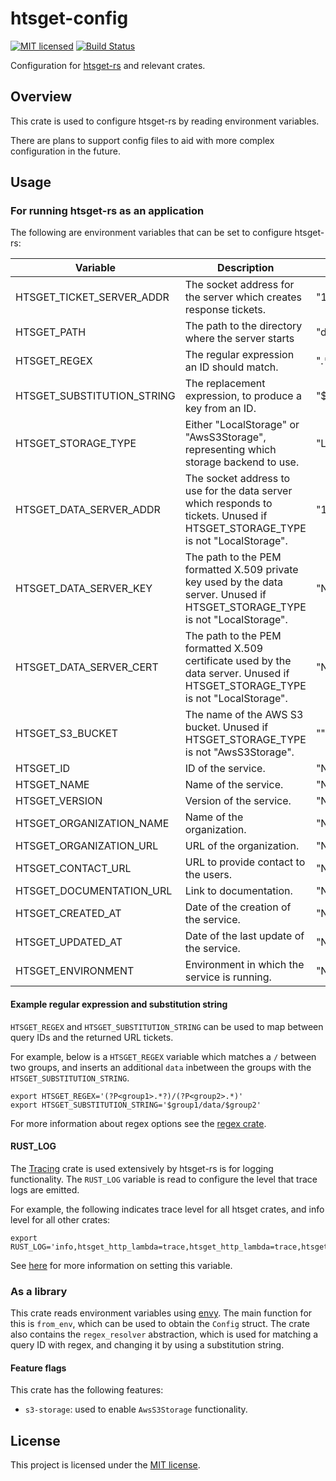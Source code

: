 # htsget-config

[![MIT licensed][mit-badge]][mit-url]
[![Build Status][actions-badge]][actions-url]

[mit-badge]: https://img.shields.io/badge/license-MIT-blue.svg
[mit-url]: https://github.com/umccr/htsget-rs/blob/main/LICENSE
[actions-badge]: https://github.com/umccr/htsget-rs/actions/workflows/action.yml/badge.svg
[actions-url]: https://github.com/umccr/htsget-rs/actions?query=workflow%3Atests+branch%3Amain

Configuration for [htsget-rs] and relevant crates.

[htsget-rs]: ../

## Overview

This crate is used to configure htsget-rs by reading environment variables.

There are plans to support config files to aid with more complex configuration in the future.

## Usage

### For running htsget-rs as an application

The following are environment variables that can be set to configure htsget-rs:

| Variable                   | Description                                                                                                                   | Default          |
|----------------------------|-------------------------------------------------------------------------------------------------------------------------------|------------------|
| HTSGET_TICKET_SERVER_ADDR  | The socket address for the server which creates response tickets.                                                             | "127.0.0.1:8080" |
| HTSGET_PATH                | The path to the directory where the server starts                                                                             | "data"           | 
| HTSGET_REGEX               | The regular expression an ID should match.                                                                                    | ".*"             |
| HTSGET_SUBSTITUTION_STRING | The replacement expression, to produce a key from an ID.                                                                      | "$0"             |
| HTSGET_STORAGE_TYPE        | Either "LocalStorage" or "AwsS3Storage", representing which storage backend to use.                                           | "LocalStorage"   |
| HTSGET_DATA_SERVER_ADDR    | The socket address to use for the data server which responds to tickets. Unused if HTSGET_STORAGE_TYPE is not "LocalStorage". | "127.0.0.1:8081" |
| HTSGET_DATA_SERVER_KEY     | The path to the PEM formatted X.509 private key used by the data server. Unused if HTSGET_STORAGE_TYPE is not "LocalStorage". | "None"           |
| HTSGET_DATA_SERVER_CERT    | The path to the PEM formatted X.509 certificate used by the data server. Unused if HTSGET_STORAGE_TYPE is not "LocalStorage". | "None"           |
| HTSGET_S3_BUCKET           | The name of the AWS S3 bucket. Unused if HTSGET_STORAGE_TYPE is not "AwsS3Storage".                                           | ""               |
| HTSGET_ID                  | ID of the service.                                                                                                            | "None"           |
| HTSGET_NAME                | Name of the service.                                                                                                          | "None"           |
| HTSGET_VERSION             | Version of the service.                                                                                                       | "None"           |
| HTSGET_ORGANIZATION_NAME   | Name of the organization.                                                                                                     | "None"           |
| HTSGET_ORGANIZATION_URL    | URL of the organization.                                                                                                      | "None"           |
| HTSGET_CONTACT_URL         | URL to provide contact to the users.                                                                                          | "None"           |
| HTSGET_DOCUMENTATION_URL   | Link to documentation.                                                                                                        | "None"           |
| HTSGET_CREATED_AT          | Date of the creation of the service.                                                                                          | "None"           |
| HTSGET_UPDATED_AT          | Date of the last update of the service.                                                                                       | "None"           |
| HTSGET_ENVIRONMENT         | Environment in which the service is running.                                                                                  | "None"           |

#### Example regular expression and substitution string

`HTSGET_REGEX` and `HTSGET_SUBSTITUTION_STRING` can be used to map between query IDs and 
the returned URL tickets.

For example, below is a `HTSGET_REGEX` variable which matches a `/` between two groups, and inserts an additional `data`
inbetween the groups with the `HTSGET_SUBSTITUTION_STRING`.

```shell
export HTSGET_REGEX='(?P<group1>.*?)/(?P<group2>.*)' 
export HTSGET_SUBSTITUTION_STRING='$group1/data/$group2'
```

For more information about regex options see the [regex crate](https://docs.rs/regex/).

#### RUST_LOG

The [Tracing][tracing] crate is used extensively by htsget-rs is for logging functionality. The `RUST_LOG` variable is
read to configure the level that trace logs are emitted.

For example, the following indicates trace level for all htsget crates, and info level for all other crates:

```shell
export RUST_LOG='info,htsget_http_lambda=trace,htsget_http_lambda=trace,htsget_config=trace,htsget_http_core=trace,htsget_search=trace,htsget_test_utils=trace'
```

See [here][rust-log] for more information on setting this variable.

[tracing]: https://github.com/tokio-rs/tracing
[rust-log]: https://rust-lang-nursery.github.io/rust-cookbook/development_tools/debugging/config_log.html

### As a library

This crate reads environment variables using [envy]. The main function for this is `from_env`, which can be used to 
obtain the `Config` struct. The crate also contains the `regex_resolver` abstraction, which is used for matching a query ID with
regex, and changing it by using a substitution string.

[envy]: https://github.com/softprops/envy

#### Feature flags

This crate has the following features:
* `s3-storage`: used to enable `AwsS3Storage` functionality.

## License

This project is licensed under the [MIT license][license].

[license]: LICENSE
